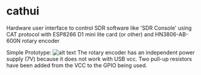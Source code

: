 # cathui
Hardware user interface to control SDR software like 'SDR Console' using CAT protocol with ESP8266 D1 mini lite card (or other) and HN3806-AB-600N rotary encoder

Simple Prototype:
![alt text](https://github.com/Potatof/cathui/docs/proto.jpg?raw=true)
The rotary encoder has an independent power supply (7V) because it does not work with USB vcc.
Two pull-up resistors have been added from the VCC to the GPIO being used.
